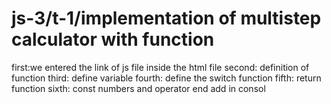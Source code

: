 # js-3/t-1/implementation of multistep calculator with function
first:we entered the link of js file inside the html file
second: definition of function
third: define variable
fourth: define the switch function
fifth: return function
sixth: const numbers and operator
end add in consol